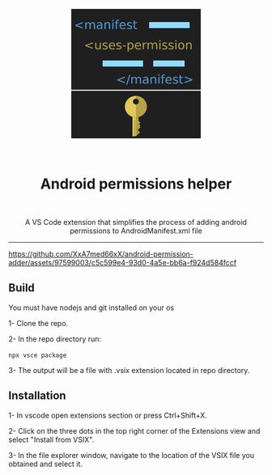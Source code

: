 <p align="center">
  <img src="https://github.com/XxA7med66xX/android-permission-adder/blob/main/asset/icon.svg" />
</p>

<br/>
<h1 align="center">Android permissions helper</h1>
<br/>

<p align="center">A VS Code extension that simplifies the process of adding android permissions to AndroidManifest.xml file</p>

<hr />

https://github.com/XxA7med66xX/android-permission-adder/assets/97599003/c5c599e4-93d0-4a5e-bb6a-f924d584fccf

## Build

You must have nodejs and git installed on your os

1- Clone the repo.

2- In the repo directory run:

``` npx vsce package ```

3- The output will be a file with .vsix extension located in repo directory.

## Installation

1- In vscode open extensions section or press Ctrl+Shift+X.

2- Click on the three dots in the top right corner of the Extensions view and select "Install from VSIX".

3- In the file explorer window, navigate to the location of the VSIX file you obtained and select it.
